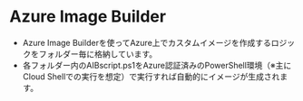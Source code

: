# Azure Image Builder
- Azure Image Builderを使ってAzure上でカスタムイメージを作成するロジックをフォルダー毎に格納しています。
- 各フォルダー内のAIBscript.ps1をAzure認証済みのPowerShell環境（※主にCloud Shellでの実行を想定）で実行すれば自動的にイメージが生成されます。

